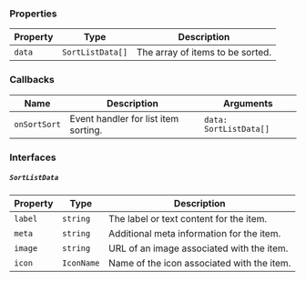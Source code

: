 ### Properties


| Property | Type             | Description                      |
| -------- | ---------------- | -------------------------------- |
| `data`   | `SortListData[]` | The array of items to be sorted. |
### Callbacks

| Name         | Description                          | Arguments              |
| ------------ | ------------------------------------ | ---------------------- |
| `onSortSort` | Event handler for list item sorting. | `data: SortListData[]` |

### Interfaces

##### `SortListData`

| Property | Type       | Description                                |
| -------- | ---------- | ------------------------------------------ |
| `label`  | `string`   | The label or text content for the item.    |
| `meta`   | `string`   | Additional meta information for the item.  |
| `image`  | `string`   | URL of an image associated with the item.  |
| `icon`   | `IconName` | Name of the icon associated with the item. |
